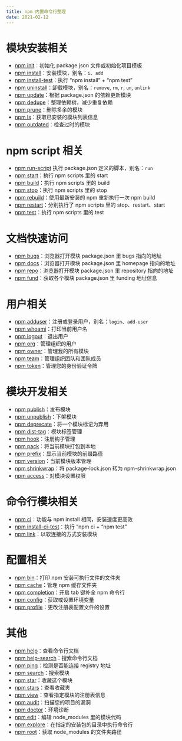 ```yaml
---
title: npm 内置命令行整理
date: 2021-02-12
---
```


# 模块安装相关

- [npm init](https://docs.npmjs.com/cli/v6/commands/npm-init)：初始化 package.json 文件或初始化项目模板
- [npm install](https://docs.npmjs.com/cli/v6/commands/npm-install)：安装模块，别名：`i`、`add`
- [npm install-test](https://docs.npmjs.com/cli/v6/commands/npm-install-test)：执行 “npm install” + “npm test”
- [npm uninstall](https://docs.npmjs.com/cli/v6/commands/npm-uninstall)：卸载模块，别名：`remove`, `rm`, `r`, `un`, `unlink`
- [npm update](https://docs.npmjs.com/cli/v6/commands/npm-update)：根据 package.json 的依赖更新模块
- [npm dedupe](https://docs.npmjs.com/cli/v6/commands/npm-dedupe)：整理依赖树，减少重复依赖
- [npm prune](https://docs.npmjs.com/cli/v6/commands/npm-prune)：删除多余的模块
- [npm ls](https://docs.npmjs.com/cli/v6/commands/npm-ls)：获取已安装的模块列表信息
- [npm outdated](https://docs.npmjs.com/cli/v6/commands/npm-outdated)：检查过时的模块

# npm script 相关

- [npm run-script](https://docs.npmjs.com/cli/v6/commands/npm-run-script) 执行 package.json 定义的脚本，别名：`run`
- [npm start](https://docs.npmjs.com/cli/v6/commands/npm-start)：执行 npm scripts 里的 start
- [npm build](https://docs.npmjs.com/cli/v6/commands/npm-build)：执行 npm scripts 里的 build
- [npm stop](https://docs.npmjs.com/cli/v6/commands/npm-stop)：执行 npm scripts 里的 stop
- [npm rebuild](https://docs.npmjs.com/cli/v6/commands/npm-rebuild)：使用最新安装的 npm 重新执行一次 npm build
- [npm restart](https://docs.npmjs.com/cli/v6/commands/npm-restart)：分别执行了 npm scripts 里的 stop、restart、start
- [npm test](https://docs.npmjs.com/cli/v6/commands/npm-test)：执行 npm scripts 里的 test

# 文档快速访问

- [npm bugs](https://docs.npmjs.com/cli/v6/commands/npm-bugs)：浏览器打开模块 package.json 里 bugs 指向的地址
- [npm docs](https://docs.npmjs.com/cli/v6/commands/npm-docs)：浏览器打开模块 package.json 里 homepage 指向的地址
- [npm repo](https://docs.npmjs.com/cli/v6/commands/npm-repo)：浏览器打开模块 package.json 里 repository 指向的地址
- [npm fund](https://docs.npmjs.com/cli/v6/commands/npm-fund)：获取各个模块 package.json 里 funding 地址信息

# 用户相关

- [npm adduser](https://docs.npmjs.com/cli/v6/commands/npm-adduser)：注册或登录用户，别名：`login`、`add-user`
- [npm whoami](https://docs.npmjs.com/cli/v6/commands/npm-whoami)：打印当前用户名
- [npm logout](https://docs.npmjs.com/cli/v6/commands/npm-logout)：退出用户
- [npm org](https://docs.npmjs.com/cli/v6/commands/npm-org)：管理组织的用户
- [npm owner](https://docs.npmjs.com/cli/v6/commands/npm-owner)：管理我的所有模块
- [npm team](https://docs.npmjs.com/cli/v6/commands/npm-team)：管理组织团队和团队成员
- [npm token](https://docs.npmjs.com/cli/v6/commands/npm-token)：管理您的身份验证令牌

# 模块开发相关

- [npm publish](https://docs.npmjs.com/cli/v6/commands/npm-publish)：发布模块
- [npm unpublish](https://docs.npmjs.com/cli/v6/commands/npm-unpublish)：下架模块
- [npm deprecate](https://docs.npmjs.com/cli/v6/commands/npm-deprecate)：将一个模块标记为弃用
- [npm dist-tag](https://docs.npmjs.com/cli/v6/commands/npm-dist-tag)：模块标签管理
- [npm hook](https://docs.npmjs.com/cli/v6/commands/npm-hook)：注册钩子管理
- [npm pack](https://docs.npmjs.com/cli/v6/commands/npm-pack)：将当前模块打包到本地
- [npm prefix](https://docs.npmjs.com/cli/v6/commands/npm-prefix)：显示当前模块的前缀路径
- [npm version](https://docs.npmjs.com/cli/v6/commands/npm-version)：当前模块版本管理
- [npm shrinkwrap](https://docs.npmjs.com/cli/v6/commands/npm-shrinkwrap)：将 package-lock.json 转为 npm-shrinkwrap.json
- [npm access](https://docs.npmjs.com/cli/v6/commands/npm-access)：对模块设置权限

# 命令行模块相关

- [npm ci](https://docs.npmjs.com/cli/v6/commands/npm-ci)：功能与 npm install 相同，安装速度更高效
- [npm install-ci-test](https://docs.npmjs.com/cli/v6/commands/npm-install-ci-test)：执行 “npm ci + “npm test”
- [npm link](https://docs.npmjs.com/cli/v6/commands/npm-link)：以软连接的方式安装模块

# 配置相关

- [npm bin](https://docs.npmjs.com/cli/v6/commands/npm-bin)：打印 npm 安装可执行文件的文件夹
- [npm cache](https://docs.npmjs.com/cli/v6/commands/npm-cache)：管理 npm 缓存文件夹
- [npm completion](https://docs.npmjs.com/cli/v6/commands/npm-completion)：开启 tab 键补全 npm 命令行
- [npm config](https://docs.npmjs.com/cli/v6/commands/npm-config)：获取或设置环境变量
- [npm profile](https://docs.npmjs.com/cli/v6/commands/npm-profile)：更改注册表配置文件的设置

# 其他

- [npm help](https://docs.npmjs.com/cli/v6/commands/npm-help)：查看命令行文档
- [npm help-search](https://docs.npmjs.com/cli/v6/commands/npm-help-search)：搜索命令行文档
- [npm ping](https://docs.npmjs.com/cli/v6/commands/npm-ping)：检测是否能连接 registry 地址
- [npm search](https://docs.npmjs.com/cli/v6/commands/npm-search)：搜索模块
- [npm star](https://docs.npmjs.com/cli/v6/commands/npm-star)：收藏这个模块
- [npm stars](https://docs.npmjs.com/cli/v6/commands/npm-stars)：查看收藏夹
- [npm view](https://docs.npmjs.com/cli/v6/commands/npm-view)：查看指定模块的注册表信息
- [npm audit](https://docs.npmjs.com/cli/v6/commands/npm-audit)：扫描您的项目的漏洞
- [npm doctor](https://docs.npmjs.com/cli/v6/commands/npm-doctor)：环境诊断
- [npm edit](https://docs.npmjs.com/cli/v6/commands/npm-edit)：编辑 node_modules 里的模块代码
- [npm explore](https://docs.npmjs.com/cli/v6/commands/npm-explore)：在指定的安装包的目录中执行命令行
- [npm root](https://docs.npmjs.com/cli/v6/commands/npm-root)：获取 node_modules 的文件夹路径
